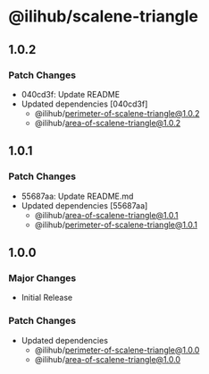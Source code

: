 # @ilihub/scalene-triangle

## 1.0.2

### Patch Changes

- 040cd3f: Update README
- Updated dependencies [040cd3f]
  - @ilihub/perimeter-of-scalene-triangle@1.0.2
  - @ilihub/area-of-scalene-triangle@1.0.2

## 1.0.1

### Patch Changes

- 55687aa: Update README.md
- Updated dependencies [55687aa]
  - @ilihub/area-of-scalene-triangle@1.0.1
  - @ilihub/perimeter-of-scalene-triangle@1.0.1

## 1.0.0

### Major Changes

- Initial Release

### Patch Changes

- Updated dependencies
  - @ilihub/perimeter-of-scalene-triangle@1.0.0
  - @ilihub/area-of-scalene-triangle@1.0.0
